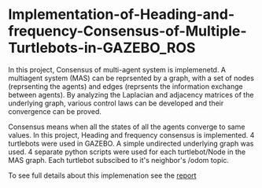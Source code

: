# Implementation-of-Heading-and-frequency-Consensus-of-Multiple-Turtlebots-in-GAZEBO_ROS

In this project, Consensus of multi-agent system is implemenetd. A multiagent system (MAS) can be reprsented by a graph, with a set of nodes (reprsenting the agents) and edges (reprsents the information exchange between agents). By analyzing the Laplacian and adjacency matrices of the underlying graph, various control laws can be developed and their convergence can be proved.

Consensus means when all the states of all the agents converge to same values. In this project, Heading and frequency consensus is implemented. 4 turtlebots were used in GAZEBO. A simple undirected underlying graph was used. 4 separate python scripts were used for each turtlebot/Node in the MAS graph. Each turtlebot subscibed to it's neighbor's /odom topic.

To see full details about this implemenation see the [report](https://github.com/adarsh2798/Implementation-of-Heading-and-frequency-Consensus-of-Multiple-Turtlebots-in-GAZEBO_ROS/blob/main/assignment3/sc627_assignmnt3.pdf)
